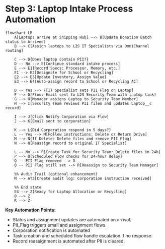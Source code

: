 # Step 3: Laptop Intake Process Automation

```mermaid
flowchart LR
    A[Laptops arrive at Shipping Hub] --> B[Update Donation Batch status to Arrived]
    B --> C[Assign laptops to L2S IT Specialists via OmniChannel routing]

    C --> D{Does laptop contain PII?}
    D -- No --> E[Continue standard intake process]
    E --> E1[Record Specs: Processor, Memory, etc.]
    E1 --> E2[Designate for School or Recycling]
    E2 --> E3[Update Inventory, Assign Value]
    E3 --> E4[Auto-assign record to School or Recycling AC]

    D -- Yes --> F[IT Specialist sets PII Flag on Laptop]
    F --> G[Flow: Email sent to L2S Security Team with laptop link]
    G --> H[Manager assigns Laptop to Security Team Member]
    H --> I[Security Team reviews PII files and updates Laptop__c record]

    I --> J[Click Notify Corporation via Flow]
    J --> K[Email sent to corporation]

    K --> L{Did Corporation respond in 5 days?}
    L -- Yes --> M[Follow instructions: Delete or Return Drive]
    M --> N[If Delete: Delete files and remove PII Flag]
    N --> O[Reassign record to original IT Specialist]

    L -- No --> P[Create Task for Security Team: Delete files in 24h]
    P --> Q[Scheduled Flow checks for 24-hour delay]
    Q -- PII Flag removed --> O
    Q -- PII Flag still set --> R[Reassign to Security Team Manager]

    %% Audit Trail (optional enhancement)
    M --> AT3[Create audit log: Corporation instruction received]

    %% End state
    E4 --> Z[Ready for Laptop Allocation or Recycling]
    O --> Z
    R --> Z
```

**Key Automation Points:**
- Status and assignment updates are automated on arrival.
- PII_Flag triggers email and assignment flows.
- Corporation notification is automated
- Task creation and scheduled flow handle escalation if no response.
- Record reassignment is automated after PII is cleared.